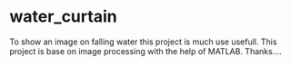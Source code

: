 # water_curtain
To show an image on falling water this project is much use usefull.
This project is base on image processing with the help of MATLAB.
Thanks....

